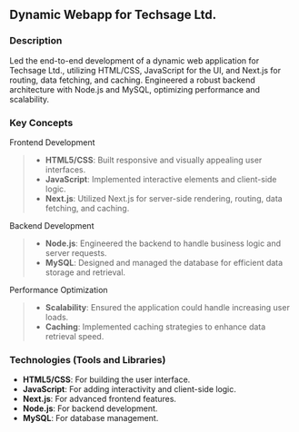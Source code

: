 ## Dynamic Webapp for Techsage Ltd.

<h3><strong>Description</strong></h3>
Led the end-to-end development of a dynamic web application for Techsage Ltd., utilizing HTML/CSS, JavaScript for the UI, and Next.js for routing, data fetching, and caching. Engineered a robust backend architecture with Node.js and MySQL, optimizing performance and scalability.

<h3><strong>Key Concepts</strong></h3>

Frontend Development<br>
> - <strong>HTML5/CSS</strong>: Built responsive and visually appealing user interfaces.  
> - <strong>JavaScript</strong>: Implemented interactive elements and client-side logic.
> - <strong>Next.js</strong>: Utilized Next.js for server-side rendering, routing, data fetching, and caching.

Backend Development<br>
> - <strong>Node.js</strong>:  Engineered the backend to handle business logic and server requests.
> - <strong>MySQL</strong>:   Designed and managed the database for efficient data storage and retrieval.

Performance Optimization<br>
> - <strong>Scalability</strong>: Ensured the application could handle increasing user loads.
> - <strong>Caching</strong>: Implemented caching strategies to enhance data retrieval speed.

<h3><strong>Technologies (Tools and Libraries)</strong></h3>
<ul>
<li><strong>HTML5/CSS</strong>: For building the user interface.</li>
<li><strong>JavaScript</strong>:  For adding interactivity and client-side logic.</li>
<li><strong>Next.js</strong>: For advanced frontend features.</li>
<li><strong>Node.js</strong>: For backend development.</li>
<li><strong>MySQL</strong>: For database management.</li>
</ul>
